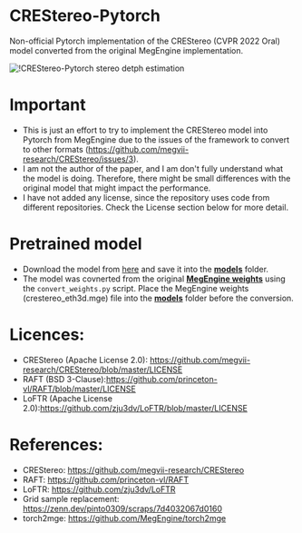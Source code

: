 # CREStereo-Pytorch
 Non-official Pytorch implementation of the CREStereo (CVPR 2022 Oral) model converted from the original MegEngine implementation.

![!CREStereo-Pytorch stereo detph estimation](https://github.com/ibaiGorordo/CREStereo-Pytorch/blob/main/doc/img/output.jpg)
 
# Important
- This is just an effort to try to implement the CREStereo model into Pytorch from MegEngine due to the issues of the framework to convert to other formats (https://github.com/megvii-research/CREStereo/issues/3).
- I am not the author of the paper, and I am don't fully understand what the model is doing. Therefore, there might be small differences with the original model that might impact the performance.
- I have not added any license, since the repository uses code from different repositories. Check the License section below for more detail.

# Pretrained model
- Download the model from [here](https://drive.google.com/file/d/1D2s1v4VhJlNz98FQpFxf_kBAKQVN_7xo/view?usp=sharing) and save it into the **[models](https://github.com/ibaiGorordo/CREStereo-Pytorch/tree/main/models)** folder.
- The model was covnerted from the original **[MegEngine weights](https://drive.google.com/file/d/1Wx_-zDQh7BUFBmN9im_26DFpnf3AkXj4/view)** using the `convert_weights.py` script. Place the MegEngine weights (crestereo_eth3d.mge) file into the **[models](https://github.com/ibaiGorordo/CREStereo-Pytorch/tree/main/models)** folder before the conversion.

# Licences:
- CREStereo (Apache License 2.0): https://github.com/megvii-research/CREStereo/blob/master/LICENSE
- RAFT (BSD 3-Clause):https://github.com/princeton-vl/RAFT/blob/master/LICENSE
- LoFTR (Apache License 2.0):https://github.com/zju3dv/LoFTR/blob/master/LICENSE

# References:
- CREStereo: https://github.com/megvii-research/CREStereo
- RAFT: https://github.com/princeton-vl/RAFT
- LoFTR: https://github.com/zju3dv/LoFTR
- Grid sample replacement: https://zenn.dev/pinto0309/scraps/7d4032067d0160
- torch2mge: https://github.com/MegEngine/torch2mge
